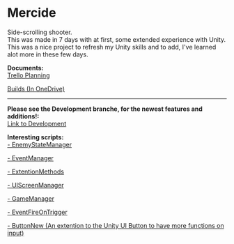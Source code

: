 # Mercide
Side-scrolling shooter.<br>
This was made in 7 days with at first, some extended experience with Unity. This was a nice project to refresh my Unity skills and to add, I've learned alot more in these few days.

**Documents:**<br>
[Trello Planning](https://trello.com/b/PGI18QNa/mercide)

[Builds (In OneDrive)](https://1drv.ms/u/s!AqnfQvux8Hyjm5tBN2EWgeOlsJvK_w?e=TA1AZs)

------

**Please see the Development branche, for the newest features and additions!:**<br>
[Link to Development](https://github.com/PeterSchreuder/Mercide/tree/development)


**Interesting scripts:**<br>
[- EnemyStateManager](https://github.com/PeterSchreuder/Mercide/blob/master/Project_Mercide/Assets/Scripts/Entities/Enemy/EnemyStateManager.cs)

[- EventManager](https://github.com/PeterSchreuder/Mercide/blob/master/Project_Mercide/Assets/Scripts/Utils/EventManager.cs)

[- ExtentionMethods](https://github.com/PeterSchreuder/Mercide/blob/master/Project_Mercide/Assets/Scripts/Utils/ExtentionMethods.cs)

[- UIScreenManager](https://github.com/PeterSchreuder/Mercide/blob/master/Project_Mercide/Assets/Scripts/UI/UIScreenManager.cs)

[- GameManager](https://github.com/PeterSchreuder/Mercide/blob/master/Project_Mercide/Assets/Scripts/Utils/GameManager.cs)

[- EventFireOnTrigger](https://github.com/PeterSchreuder/Mercide/blob/master/Project_Mercide/Assets/Scripts/Utils/EventFireOnTrigger.cs)

[- ButtonNew (An extention to the Unity UI Button to have more functions on input)](https://github.com/PeterSchreuder/Mercide/blob/master/Project_Mercide/Assets/Scripts/UI/Input/ButtonNew.cs)

